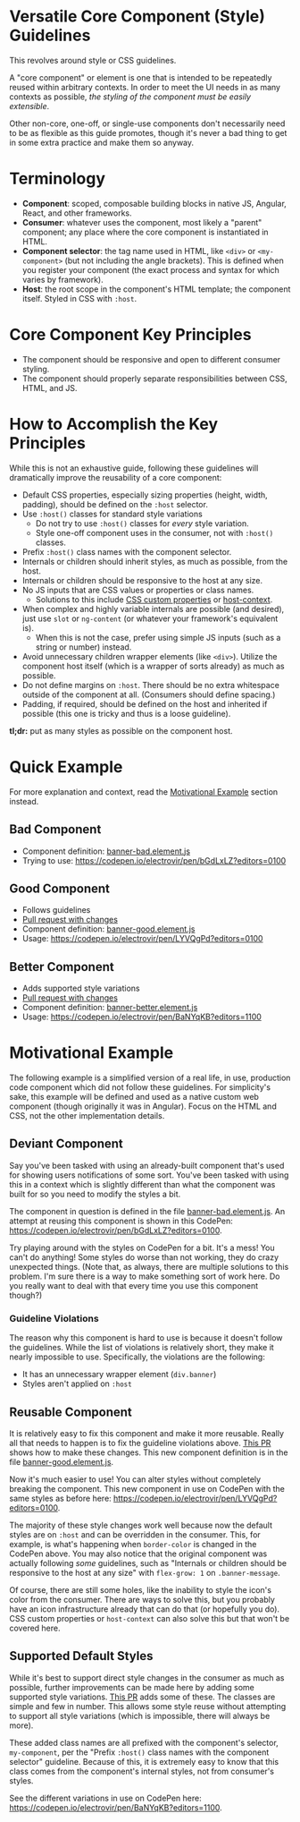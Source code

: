# Versatile Core Component (Style) Guidelines

This revolves around style or CSS guidelines.

A "core component" or element is one that is intended to be repeatedly reused within arbitrary contexts. In order to meet the UI needs in as many contexts as possible, _the styling of the component must be easily extensible_.

Other non-core, one-off, or single-use components don't necessarily need to be as flexible as this guide promotes, though it's never a bad thing to get in some extra practice and make them so anyway.

# Terminology

-   **Component**: scoped, composable building blocks in native JS, Angular, React, and other frameworks.
-   **Consumer**: whatever uses the component, most likely a "parent" component; any place where the core component is instantiated in HTML.
-   **Component selector**: the tag name used in HTML, like `<div>` or `<my-component>` (but not including the angle brackets). This is defined when you register your component (the exact process and syntax for which varies by framework).
-   **Host**: the root scope in the component's HTML template; the component itself. Styled in CSS with `:host`.

# Core Component Key Principles

-   The component should be responsive and open to different consumer styling.
-   The component should properly separate responsibilities between CSS, HTML, and JS.

# How to Accomplish the Key Principles

While this is not an exhaustive guide, following these guidelines will dramatically improve the reusability of a core component:

-   Default CSS properties, especially sizing properties (height, width, padding), should be defined on the `:host` selector.
-   Use `:host()` classes for standard style variations
    -   Do not try to use `:host()` classes for _every_ style variation.
    -   Style one-off component uses in the consumer, not with `:host()` classes.
-   Prefix `:host()` class names with the component selector.
-   Internals or children should inherit styles, as much as possible, from the host.
-   Internals or children should be responsive to the host at any size.
-   No JS inputs that are CSS values or properties or class names.
    -   Solutions to this include [CSS custom properties](https://developer.mozilla.org/en-US/docs/Web/CSS/Using_CSS_custom_properties) or [host-context](<https://developer.mozilla.org/en-US/docs/Web/CSS/:host-context()>).
-   When complex and highly variable internals are possible (and desired), just use `slot` or `ng-content` (or whatever your framework's equivalent is).
    -   When this is not the case, prefer using simple JS inputs (such as a string or number) instead.
-   Avoid unnecessary children wrapper elements (like `<div>`). Utilize the component host itself (which is a wrapper of sorts already) as much as possible.
-   Do not define margins on `:host`. There should be no extra whitespace outside of the component at all. (Consumers should define spacing.)
-   Padding, if required, should be defined on the host and inherited if possible (this one is tricky and thus is a loose guideline).

**tl;dr:** put as many styles as possible on the component host.

# Quick Example

For more explanation and context, read the [Motivational Example](#motivational-example) section instead.

## Bad Component

-   Component definition: [banner-bad.element.js](./banner-bad.element.js)
-   Trying to use: https://codepen.io/electrovir/pen/bGdLxLZ?editors=0100

## Good Component

-   Follows guidelines
-   [Pull request with changes](https://github.com/electrovir/core-component-guidelines/pull/1/files?diff=unified&w=1)
-   Component definition: [banner-good.element.js](./banner-good.element.js)
-   Usage: https://codepen.io/electrovir/pen/LYVQgPd?editors=0100

## Better Component

-   Adds supported style variations
-   [Pull request with changes](https://github.com/electrovir/core-component-guidelines/pull/2/files?diff=unified&w=1)
-   Component definition: [banner-better.element.js](./banner-better.element.js)
-   Usage: https://codepen.io/electrovir/pen/BaNYqKB?editors=1100

# Motivational Example

The following example is a simplified version of a real life, in use, production code component which did not follow these guidelines. For simplicity's sake, this example will be defined and used as a native custom web component (though originally it was in Angular). Focus on the HTML and CSS, not the other implementation details.

## Deviant Component

Say you've been tasked with using an already-built component that's used for showing users notifications of some sort. You've been tasked with using this in a context which is slightly different than what the component was built for so you need to modify the styles a bit.

The component in question is defined in the file [banner-bad.element.js](./banner-bad.element.js). An attempt at reusing this component is shown in this CodePen: https://codepen.io/electrovir/pen/bGdLxLZ?editors=0100.

Try playing around with the styles on CodePen for a bit. It's a mess! You can't do anything! Some styles do worse than not working, they do crazy unexpected things. (Note that, as always, there are multiple solutions to this problem. I'm sure there is a way to make something sort of work here. Do you really want to deal with that every time you use this component though?)

### Guideline Violations

The reason why this component is hard to use is because it doesn't follow the guidelines. While the list of violations is relatively short, they make it nearly impossible to use. Specifically, the violations are the following:

-   It has an unnecessary wrapper element (`div.banner`)
-   Styles aren't applied on `:host`

## Reusable Component

It is relatively easy to fix this component and make it more reusable. Really all that needs to happen is to fix the guideline violations above. [This PR](https://github.com/electrovir/core-component-guidelines/pull/1/files?diff=unified&w=1) shows how to make these changes. This new component definition is in the file [banner-good.element.js](./banner-good.element.js).

Now it's much easier to use! You can alter styles without completely breaking the component. This new component in use on CodePen with the same styles as before here: https://codepen.io/electrovir/pen/LYVQgPd?editors=0100.

The majority of these style changes work well because now the default styles are on `:host` and can be overridden in the consumer. This, for example, is what's happening when `border-color` is changed in the CodePen above. You may also notice that the original component was actually following _some_ guidelines, such as "Internals or children should be responsive to the host at any size" with `flex-grow: 1` on `.banner-message`.

Of course, there are still some holes, like the inability to style the icon's color from the consumer. There are ways to solve this, but you probably have an icon infrastructure already that can do that (or hopefully you do). CSS custom properties or `host-context` can also solve this but that won't be covered here.

## Supported Default Styles

While it's best to support direct style changes in the consumer as much as possible, further improvements can be made here by adding some supported style variations. [This PR](https://github.com/electrovir/core-component-guidelines/pull/2/files?diff=unified&w=1) adds some of these. The classes are simple and few in number. This allows some style reuse without attempting to support all style variations (which is impossible, there will always be more).

These added class names are all prefixed with the component's selector, `my-component`, per the "Prefix `:host()` class names with the component selector" guideline. Because of this, it is extremely easy to know that this class comes from the component's internal styles, not from consumer's styles.

See the different variations in use on CodePen here: https://codepen.io/electrovir/pen/BaNYqKB?editors=1100.
